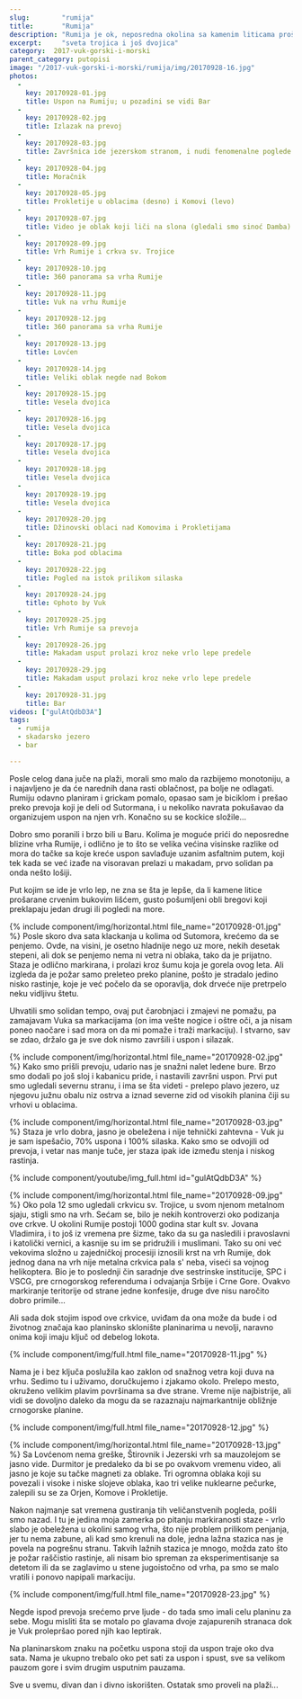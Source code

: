 ```yaml
---
slug:        "rumija"
title:       "Rumija"
description: "Rumija je ok, neposredna okolina sa kamenim liticama prošaranim crvenim bukovim krošnjama i obli zeleni brežuljici su još bolji, ali zato pogledi na Skadarsko jezero i jadransku obalu obaraju s' nogu, a ni pogledi na najviše crnogorske planine ne zaostaju. I sve je to bilo samo naše toga dana..."
excerpt:     "sveta trojica i još dvojica"
category:  2017-vuk-gorski-i-morski
parent_category: putopisi
image: "/2017-vuk-gorski-i-morski/rumija/img/20170928-16.jpg"
photos:
  -
    key: 20170928-01.jpg
    title: Uspon na Rumiju; u pozadini se vidi Bar
  -
    key: 20170928-02.jpg
    title: Izlazak na prevoj
  -
    key: 20170928-03.jpg
    title: Završnica ide jezerskom stranom, i nudi fenomenalne poglede
  -
    key: 20170928-04.jpg
    title: Moračnik
  -
    key: 20170928-05.jpg
    title: Prokletije u oblacima (desno) i Komovi (levo)
  -
    key: 20170928-07.jpg
    title: Video je oblak koji liči na slona (gledali smo sinoć Damba)
  -
    key: 20170928-09.jpg
    title: Vrh Rumije i crkva sv. Trojice
  -
    key: 20170928-10.jpg
    title: 360 panorama sa vrha Rumije
  -
    key: 20170928-11.jpg
    title: Vuk na vrhu Rumije
  -
    key: 20170928-12.jpg
    title: 360 panorama sa vrha Rumije
  -
    key: 20170928-13.jpg
    title: Lovćen
  -
    key: 20170928-14.jpg
    title: Veliki oblak negde nad Bokom
  -
    key: 20170928-15.jpg
    title: Vesela dvojica
  -
    key: 20170928-16.jpg
    title: Vesela dvojica
  -
    key: 20170928-17.jpg
    title: Vesela dvojica
  -
    key: 20170928-18.jpg
    title: Vesela dvojica
  -
    key: 20170928-19.jpg
    title: Vesela dvojica
  -
    key: 20170928-20.jpg
    title: Džinovski oblaci nad Komovima i Prokletijama
  -
    key: 20170928-21.jpg
    title: Boka pod oblacima
  -
    key: 20170928-22.jpg
    title: Pogled na istok prilikom silaska
  -
    key: 20170928-24.jpg
    title: ©photo by Vuk
  -
    key: 20170928-25.jpg
    title: Vrh Rumije sa prevoja
  -
    key: 20170928-26.jpg
    title: Makadam usput prolazi kroz neke vrlo lepe predele
  -
    key: 20170928-29.jpg
    title: Makadam usput prolazi kroz neke vrlo lepe predele
  -
    key: 20170928-31.jpg
    title: Bar
videos: ["gulAtQdbD3A"]
tags:
  - rumija
  - skadarsko jezero
  - bar

---
```


Posle celog dana juče na plaži, morali smo malo da razbijemo monotoniju, a i najavljeno je da će narednih dana
rasti oblačnost, pa bolje ne odlagati. Rumiju odavno planiram i grickam pomalo,
opasao sam je biciklom i prešao preko prevoja koji je deli od Sutormana, i u nekoliko navrata pokušavao da
organizujem uspon na njen vrh. Konačno su se kockice složile...

Dobro smo poranili i brzo bili u Baru. Kolima je moguće prići do neposredne blizine vrha Rumije, i odlično je to
što se velika većina visinske razlike od mora do tačke sa koje kreće uspon savlađuje uzanim asfaltnim putem, koji
tek kada se već izađe na visoravan prelazi u makadam, prvo solidan pa onda nešto lošiji.

Put kojim se ide je vrlo lep, ne zna se šta je lepše, da li kamene litice prošarane crvenim bukovim lišćem,
gusto pošumljeni obli bregovi koji preklapaju jedan drugi ili pogledi na more.

{% include component/img/horizontal.html file_name="20170928-01.jpg" %}
Posle skoro dva sata klackanja u kolima od Sutomora, krećemo da se penjemo. Ovde, na visini, je osetno hladnije 
nego uz more, nekih desetak stepeni, ali dok se penjemo nema ni vetra ni oblaka, tako da je prijatno. Staza je
odlično markirana, i prolazi kroz šumu koja je gorela ovog leta. Ali izgleda da je požar samo preleteo preko
planine, pošto je stradalo jedino nisko rastinje, koje je već počelo da se oporavlja, dok drveće nije pretrpelo
neku vidljivu štetu.

Uhvatili smo solidan tempo, ovaj put čarobnjaci i zmajevi ne pomažu, pa zamajavam Vuka sa markacijama (on ima 
vešte nogice i oštre oči, a ja nisam poneo naočare i sad mora on da mi pomaže i traži markaciju). I stvarno,
sav se zdao, držalo ga je sve dok nismo završili i uspon i silazak.

{% include component/img/horizontal.html file_name="20170928-02.jpg" %}
Kako smo prišli prevoju, udario nas je snažni nalet ledene bure. Brzo smo dodali po još sloj i kabanicu pride, i
nastavili završni uspon. Prvi put smo ugledali severnu stranu, i ima se šta videti - prelepo plavo jezero, uz
njegovu južnu obalu niz ostrva a iznad severne zid od visokih planina čiji su vrhovi u oblacima.

{% include component/img/horizontal.html file_name="20170928-03.jpg" %}
Staza je vrlo dobra, jasno je obeležena i nije tehnički zahtevna - Vuk ju je sam ispešačio, 70% uspona i 100%
silaska. Kako smo se odvojili od prevoja, i vetar nas manje tuče, jer staza ipak ide između stenja i niskog 
rastinja.

{% include component/youtube/img_full.html id="gulAtQdbD3A" %}

{% include component/img/horizontal.html file_name="20170928-09.jpg" %}
Oko pola 12 smo ugledali crkvicu sv. Trojice, u svom njenom metalnom sjaju, stigli smo na vrh. Sećam se, bilo je
nekih kontroverzi oko podizanja ove crkve. U okolini Rumije postoji 1000 godina star kult sv. Jovana Vladimira,
i to još iz vremena pre šizme, tako da su ga nasledili i pravoslavni i katolički vernici, a kasnije su im se
pridružili i muslimani. Tako su oni već vekovima složno u zajedničkoj procesiji iznosili krst na vrh Rumije,
dok jednog dana na vrh nije metalna crkvica pala s' neba, viseći sa vojnog helikoptera. Bio je to poslednji
čin saradnje dve sestrinske institucije, SPC i VSCG, pre crnogorskog referenduma i odvajanja Srbije i Crne Gore.
Ovakvo markiranje teritorije od strane jedne konfesije, druge dve nisu naročito dobro primile...

Ali sada dok stojim ispod ove crkvice, uviđam da ona može da bude i od životnog značaja kao planinsko sklonište
planinarima u nevolji, naravno onima koji imaju ključ od debelog lokota. 

{% include component/img/full.html file_name="20170928-11.jpg" %}

Nama je i bez ključa poslužila kao zaklon
od snažnog vetra koji duva na vrhu. Sedimo tu i uživamo, doručkujemo i zjakamo okolo. Prelepo mesto, okruženo
velikim plavim površinama sa dve strane. Vreme nije najbistrije, ali vidi se dovoljno daleko da mogu da se razaznaju
najmarkantnije obližnje crnogorske planine. 
 
{% include component/img/full.html file_name="20170928-12.jpg" %} 
 
{% include component/img/horizontal.html file_name="20170928-13.jpg" %}
Sa Lovćenom nema greške, Štirovnik i Jezerski vrh sa mauzolejom se jasno vide. Durmitor je predaleko da bi se 
po ovakvom vremenu video, ali jasno je koje su tačke magneti za oblake. Tri ogromna oblaka koji su povezali i
visoke i niske slojeve oblaka, kao tri velike nuklearne pečurke, zalepili su se za Orjen, Komove i Prokletije.

Nakon najmanje sat vremena gustiranja tih veličanstvenih pogleda, pošli smo nazad. I tu je jedina moja zamerka
po pitanju markiranosti staze - vrlo slabo je obeležena u okolini samog vrha, što nije problem prilikom penjanja,
jer tu nema zabune, ali kad smo krenuli na dole, jedna lažna stazica nas je povela na pogrešnu stranu. Takvih
lažnih stazica je mnogo, možda zato što je požar raščistio rastinje, ali nisam bio spreman za eksperimentisanje
sa detetom ili da se zaglavimo u stene jugoistočno od vrha, pa smo se malo vratili i ponovo napipali markaciju.

{% include component/img/full.html file_name="20170928-23.jpg" %}

Negde ispod prevoja srećemo prve ljude - do tada smo imali celu planinu za sebe. Mogu misliti šta se motalo po 
glavama dvoje zajapurenih stranaca dok je Vuk prolepršao pored njih kao leptirak.

Na planinarskom znaku na početku uspona stoji da uspon traje oko dva sata. Nama je ukupno trebalo oko pet sati za 
uspon i spust, sve sa velikom pauzom gore i svim drugim usputnim pauzama.

Sve u svemu, divan dan i divno iskorišten. Ostatak smo proveli na plaži...